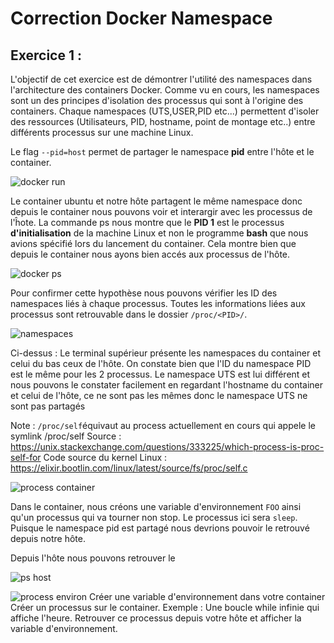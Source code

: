 # Correction Docker Namespace

## Exercice 1 : 

L'objectif de cet exercice est de démontrer l'utilité des namespaces dans l'architecture des containers Docker.
Comme vu en cours, les namespaces sont un des principes d'isolation des processus qui sont à l'origine des containers.
Chaque namespaces (UTS,USER,PID etc...) permettent d'isoler des ressources (Utilisateurs, PID, hostname, point de montage etc..) entre différents processus sur une machine Linux.


Le flag `--pid=host` permet de partager le namespace **pid** entre l'hôte et le container.

![docker run ](https://i.imgur.com/nP8nPoM.png)

Le container ubuntu et notre hôte partagent le même namespace donc depuis le container nous pouvons voir et interargir avec les processus de l'ĥote.
La commande ps nous montre que le **PID 1** est le processus **d'initialisation** de la machine Linux et non le programme **bash** que nous avions spécifié lors du lancement du container. Cela montre bien que depuis le container nous ayons bien accés aux processus de l'hôte.

![docker ps](https://i.imgur.com/YdMw8iS.png)

Pour confirmer cette hypothèse nous pouvons vérifier les ID des namespaces liés à chaque processus.
Toutes les informations liées aux processus sont retrouvable dans le dossier `/proc/<PID>/`.

![namespaces](https://i.imgur.com/JbT32qz.png)

Ci-dessus : Le terminal supérieur présente les namespaces du container et celui du bas ceux de l'hôte. On constate bien que l'ID du namespace PID est le même pour les 2 processus. Le namespace UTS est lui différent et nous pouvons le constater facilement en regardant l'hostname du container et celui de l'hôte, ce ne sont pas les mêmes donc le namespace UTS ne sont pas partagés

Note : `/proc/self`équivaut au process actuellement en cours qui appele le symlink /proc/self
Source : https://unix.stackexchange.com/questions/333225/which-process-is-proc-self-for 
Code source du kernel Linux : https://elixir.bootlin.com/linux/latest/source/fs/proc/self.c 


![process container](https://imgur.com/yGd0q1p.png)

Dans le container, nous créons une variable d'environnement `FOO` ainsi qu'un processus qui va tourner non stop.
Le processus ici sera `sleep`.
Puisque le namespace pid est partagé nous devrions pouvoir le retrouvé depuis notre hôte.


Depuis l'hôte nous pouvons retrouver le 

![ps host](https://i.imgur.com/f3y6T4q.png)

![process environ](https://i.imgur.com/HfCKF2g.png)
    Créer une variable d'environnement dans votre container
    Créer un processus sur le container. Exemple : Une boucle while infinie qui affiche l'heure.
    Retrouver ce processus depuis votre hôte et afficher la variable d'environnement.
